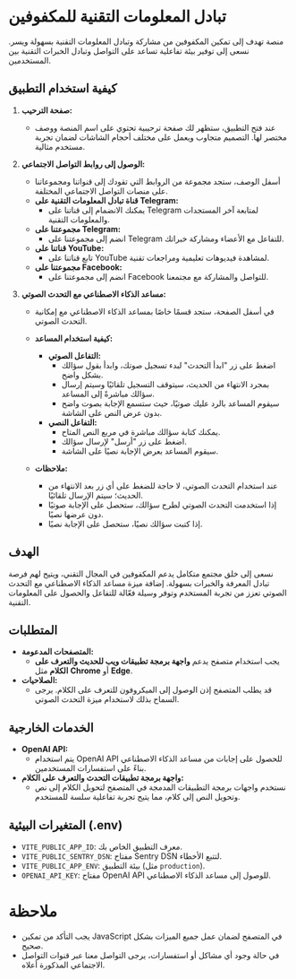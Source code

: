 # تبادل المعلومات التقنية للمكفوفين

منصة تهدف إلى تمكين المكفوفين من مشاركة وتبادل المعلومات التقنية بسهولة ويسر. نسعى إلى توفير بيئة تفاعلية تساعد على التواصل وتبادل الخبرات التقنية بين المستخدمين.

## كيفية استخدام التطبيق

1. **صفحة الترحيب:**
   - عند فتح التطبيق، ستظهر لك صفحة ترحيبية تحتوي على اسم المنصة ووصف مختصر لها. التصميم متجاوب ويعمل على مختلف أحجام الشاشات لضمان تجربة مستخدم مثالية.

2. **الوصول إلى روابط التواصل الاجتماعي:**
   - أسفل الوصف، ستجد مجموعة من الروابط التي تقودك إلى قنواتنا ومجموعاتنا على منصات التواصل الاجتماعي المختلفة.
   - **قناة تبادل المعلومات التقنية على Telegram:**
     - يمكنك الانضمام إلى قناتنا على Telegram لمتابعة آخر المستجدات والمعلومات التقنية.
   - **مجموعتنا على Telegram:**
     - انضم إلى مجموعتنا على Telegram للتفاعل مع الأعضاء ومشاركة خبراتك.
   - **قناتنا على YouTube:**
     - تابع قناتنا على YouTube لمشاهدة فيديوهات تعليمية ومراجعات تقنية.
   - **مجموعتنا على Facebook:**
     - انضم إلى مجموعتنا على Facebook للتواصل والمشاركة مع مجتمعنا.

3. **مساعد الذكاء الاصطناعي مع التحدث الصوتي:**
   - في أسفل الصفحة، ستجد قسمًا خاصًا بمساعد الذكاء الاصطناعي مع إمكانية التحدث الصوتي.

   - **كيفية استخدام المساعد:**

     - **التفاعل الصوتي:**
       - اضغط على زر "ابدأ التحدث" لبدء تسجيل صوتك، وابدأ بقول سؤالك بشكل واضح.
       - بمجرد الانتهاء من الحديث، سيتوقف التسجيل تلقائيًا وسيتم إرسال سؤالك مباشرةً إلى المساعد.
       - سيقوم المساعد بالرد عليك صوتيًا، حيث ستسمع الإجابة بصوت واضح بدون عرض النص على الشاشة.
     - **التفاعل النصي:**
       - يمكنك كتابة سؤالك مباشرة في مربع النص المتاح.
       - اضغط على زر "أرسل" لإرسال سؤالك.
       - سيقوم المساعد بعرض الإجابة نصيًا على الشاشة.

   - **ملاحظات:**
     - عند استخدام التحدث الصوتي، لا حاجة للضغط على أي زر بعد الانتهاء من الحديث؛ سيتم الإرسال تلقائيًا.
     - إذا استخدمت التحدث الصوتي لطرح سؤالك، ستحصل على الإجابة صوتيًا دون عرضها نصيًا.
     - إذا كتبت سؤالك نصيًا، ستحصل على الإجابة نصيًا.

## الهدف

نسعى إلى خلق مجتمع متكامل يدعم المكفوفين في المجال التقني، ويتيح لهم فرصة تبادل المعرفة والخبرات بسهولة. إضافة ميزة مساعد الذكاء الاصطناعي مع التحدث الصوتي تعزز من تجربة المستخدم وتوفر وسيلة فعّالة للتفاعل والحصول على المعلومات التقنية.

## المتطلبات

- **المتصفحات المدعومة:**
  - يجب استخدام متصفح يدعم **واجهة برمجة تطبيقات ويب للحديث والتعرف على الكلام** مثل **Chrome** أو **Edge**.
- **الصلاحيات:**
  - قد يطلب المتصفح إذن الوصول إلى الميكروفون للتعرف على الكلام. يرجى السماح بذلك لاستخدام ميزة التحدث الصوتي.

## الخدمات الخارجية

- **OpenAI API:**
  - يتم استخدام OpenAI API للحصول على إجابات من مساعد الذكاء الاصطناعي بناءً على استفسارات المستخدمين.
- **واجهة برمجة تطبيقات التحدث والتعرف على الكلام:**
  - نستخدم واجهات برمجة التطبيقات المدمجة في المتصفح لتحويل الكلام إلى نص وتحويل النص إلى كلام، مما يتيح تجربة تفاعلية سلسة للمستخدم.

## المتغيرات البيئية (.env)

- `VITE_PUBLIC_APP_ID`: معرف التطبيق الخاص بك.
- `VITE_PUBLIC_SENTRY_DSN`: مفتاح Sentry DSN لتتبع الأخطاء.
- `VITE_PUBLIC_APP_ENV`: بيئة التطبيق (مثل `production`).
- `OPENAI_API_KEY`: مفتاح OpenAI API للوصول إلى مساعد الذكاء الاصطناعي.

# ملاحظة

- يجب التأكد من تمكين JavaScript في المتصفح لضمان عمل جميع الميزات بشكل صحيح.
- في حالة وجود أي مشاكل أو استفسارات، يرجى التواصل معنا عبر قنوات التواصل الاجتماعي المذكورة أعلاه.